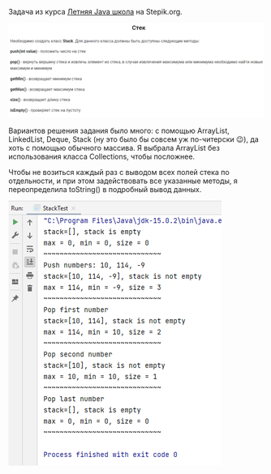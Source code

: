 Задача из курса [Летняя Java школа](https://stepik.org/course/10498) на Stepik.org.

![img.png](pictures/img.png)

Вариантов решения задания было много: с помощью ArrayList, LinkedList, Deque, Stack (ну это было бы совсем уж
по-читерски :wink:), да хоть с помощью обычного массива. Я выбрала ArrayList без использования класса Collections,
чтобы посложнее.

Чтобы не возиться каждый раз с выводом всех полей стека по отдельности, и при этом задействовать все указанные
методы, я переопределила toString() в подробный вывод данных.

![img_1.png](pictures/img_1.png)